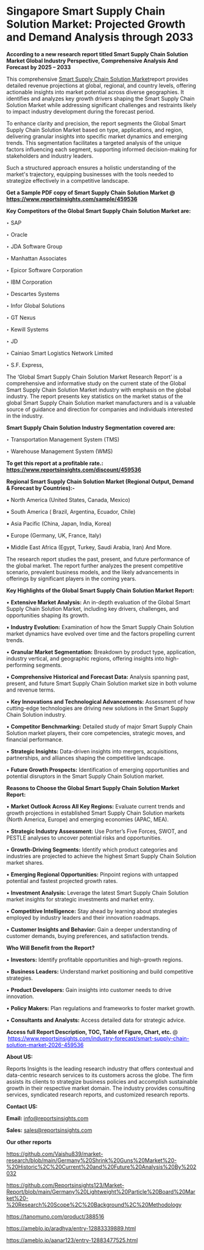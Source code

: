 # Singapore Smart Supply Chain Solution Market: Projected Growth and Demand Analysis through 2033

<strong>According to a new research report titled Smart Supply Chain Solution Market Global Industry Perspective, Comprehensive Analysis And Forecast by 2025 – 2033</strong>

This comprehensive <a href=https://www.reportsinsights.com/sample/459536>Smart Supply Chain Solution Market</a>report provides detailed revenue projections at global, regional, and country levels, offering actionable insights into market potential across diverse geographies. It identifies and analyzes key growth drivers shaping the Smart Supply Chain Solution Market while addressing significant challenges and restraints likely to impact industry development during the forecast period.

To enhance clarity and precision, the report segments the Global Smart Supply Chain Solution Market based on type, applications, and region, delivering granular insights into specific market dynamics and emerging trends. This segmentation facilitates a targeted analysis of the unique factors influencing each segment, supporting informed decision-making for stakeholders and industry leaders.

Such a structured approach ensures a holistic understanding of the market's trajectory, equipping businesses with the tools needed to strategize effectively in a competitive landscape.

<strong>Get a Sample PDF copy of Smart Supply Chain Solution Market </strong><strong>@<a href=https://www.reportsinsights.com/sample/459536 style=color:#0000ff;> https://www.reportsinsights.com/sample/459536</a></strong></font>

<strong>Key Competitors of the Global Smart Supply Chain Solution Market are:</strong>

‣ SAP

‣ Oracle

‣ JDA Software Group

‣ Manhattan Associates

‣ Epicor Software Corporation

‣ IBM Corporation

‣ Descartes Systems

‣ Infor Global Solutions

‣ GT Nexus

‣ Kewill Systems

‣ JD

‣ Cainiao Smart Logistics Network Limited

‣ S.F. Express,

The ‘Global Smart Supply Chain Solution Market Research Report’ is a comprehensive and informative study on the current state of the Global Smart Supply Chain Solution Market industry with emphasis on the global industry. The report presents key statistics on the market status of the global Smart Supply Chain Solution market manufacturers and is a valuable source of guidance and direction for companies and individuals interested in the industry.

<strong>Smart Supply Chain Solution Industry Segmentation covered are:</strong>

‣ Transportation Management System (TMS)

‣ Warehouse Management System (WMS)

<strong>To get this report at a profitable rate.: <a href=https://www.reportsinsights.com/discount/459536 style=color:#0000ff;>https://www.reportsinsights.com/discount/459536</a></strong></font>

<strong>Regional Smart Supply Chain Solution Market (Regional Output, Demand &amp; Forecast by Countries):-</strong>

• North America (United States, Canada, Mexico)

• South America ( Brazil, Argentina, Ecuador, Chile)

• Asia Pacific (China, Japan, India, Korea)

• Europe (Germany, UK, France, Italy)

• Middle East Africa (Egypt, Turkey, Saudi Arabia, Iran) And More.

The research report studies the past, present, and future performance of the global market. The report further analyzes the present competitive scenario, prevalent business models, and the likely advancements in offerings by significant players in the coming years.

<strong>Key Highlights of the Global Smart Supply Chain Solution Market Report:</strong>

• <strong>Extensive Market Analysis:</strong> An in-depth evaluation of the Global Smart Supply Chain Solution Market, including key drivers, challenges, and opportunities shaping its growth.

• <strong>Industry Evolution:</strong> Examination of how the Smart Supply Chain Solution market dynamics have evolved over time and the factors propelling current trends.

• <strong>Granular Market Segmentation:</strong> Breakdown by product type, application, industry vertical, and geographic regions, offering insights into high-performing segments.

• <strong>Comprehensive Historical and Forecast Data:</strong> Analysis spanning past, present, and future Smart Supply Chain Solution market size in both volume and revenue terms.

• <strong>Key Innovations and Technological Advancements:</strong> Assessment of how cutting-edge technologies are driving new solutions in the Smart Supply Chain Solution industry.

• <strong>Competitor Benchmarking:</strong> Detailed study of major Smart Supply Chain Solution market players, their core competencies, strategic moves, and financial performance.

• <strong>Strategic Insights:</strong> Data-driven insights into mergers, acquisitions, partnerships, and alliances shaping the competitive landscape.

• <strong>Future Growth Prospects:</strong> Identification of emerging opportunities and potential disruptors in the Smart Supply Chain Solution market.

<strong>Reasons to Choose the Global Smart Supply Chain Solution Market Report:</strong>

• <strong>Market Outlook Across All Key Regions:</strong> Evaluate current trends and growth projections in established Smart Supply Chain Solution markets (North America, Europe) and emerging economies (APAC, MEA).

• <strong>Strategic Industry Assessment:</strong> Use Porter’s Five Forces, SWOT, and PESTLE analyses to uncover potential risks and opportunities.

• <strong>Growth-Driving Segments:</strong> Identify which product categories and industries are projected to achieve the highest Smart Supply Chain Solution market shares.

• <strong>Emerging Regional Opportunities:</strong> Pinpoint regions with untapped potential and fastest projected growth rates.

• <strong>Investment Analysis:</strong> Leverage the latest Smart Supply Chain Solution market insights for strategic investments and market entry.

• <strong>Competitive Intelligence:</strong> Stay ahead by learning about strategies employed by industry leaders and their innovation roadmaps.

• <strong>Customer Insights and Behavior:</strong> Gain a deeper understanding of customer demands, buying preferences, and satisfaction trends.

<strong>Who Will Benefit from the Report?</strong>

• <strong>Investors:</strong> Identify profitable opportunities and high-growth regions.

• <strong>Business Leaders:</strong> Understand market positioning and build competitive strategies.

• <strong>Product Developers:</strong> Gain insights into customer needs to drive innovation.

• <strong>Policy Makers:</strong> Plan regulations and frameworks to foster market growth.

• <strong>Consultants and Analysts:</strong> Access detailed data for strategic advice.
</ul>
<strong>Access full Report Description, TOC, Table of Figure, Chart, etc. </strong>@  <a href=https://www.reportsinsights.com/industry-forecast/smart-supply-chain-solution-market-2026-459536 style=color:#0000ff;>https://www.reportsinsights.com/industry-forecast/smart-supply-chain-solution-market-2026-459536</a></font>

<strong><strong>About US</strong>:</strong>

Reports Insights is the leading research industry that offers contextual and data-centric research services to its customers across the globe. The firm assists its clients to strategize business policies and accomplish sustainable growth in their respective market domain. The industry provides consulting services, syndicated research reports, and customized research reports.

<strong>Contact US:</strong>

<p class=""""><b>Email:</b> <a href=mailto:info@reportsinsights.com>info@reportsinsights.com</a></p>
<p class=""""><b>Sales:</b> <a href=mailto:sales@reportsinsights.com>sales@reportsinsights.com</a></p>

<strong>Our other reports</strong>

<a href=https://github.com/Vaishu839/market-research/blob/main/Germany%20Shrink%20Guns%20Market%20-%20Historic%2C%20Current%20and%20Future%20Analysis%20By%202032>https://github.com/Vaishu839/market-research/blob/main/Germany%20Shrink%20Guns%20Market%20-%20Historic%2C%20Current%20and%20Future%20Analysis%20By%202032</a>

<a href=https://github.com/Reportsinsights123/Market-Report/blob/main/Germany%20Lightweight%20Particle%20Board%20Market%20-%20Research%20Scope%2C%20Background%2C%20Methodology>https://github.com/Reportsinsights123/Market-Report/blob/main/Germany%20Lightweight%20Particle%20Board%20Market%20-%20Research%20Scope%2C%20Background%2C%20Methodology</a>

<a href=https://tanomuno.com/product/388516>https://tanomuno.com/product/388516</a>

<a href=https://ameblo.jp/aradhya/entry-12883339889.html>https://ameblo.jp/aradhya/entry-12883339889.html</a>

<a href=https://ameblo.jp/aanar123/entry-12883477525.html>https://ameblo.jp/aanar123/entry-12883477525.html</a>
